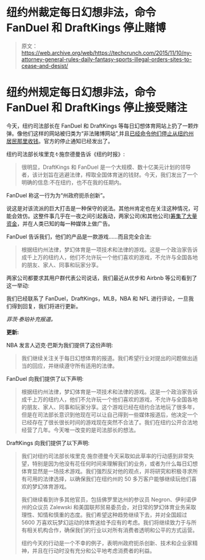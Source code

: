 # 纽约州裁定每日幻想非法，命令 FanDuel 和 DraftKings 停止赌博 

> 原文：<https://web.archive.org/web/https://techcrunch.com/2015/11/10/ny-attorney-general-rules-daily-fantasy-sports-illegal-orders-sites-to-cease-and-desist/>

# 纽约州规定每日幻想非法，命令 FanDuel 和 DraftKings 停止接受赌注

今天，纽约司法部长在 FanDuel 和 DraftKings 等每日幻想体育网站上扔了一颗炸弹。像他们这样的网站被归类为“非法赌博网站”,并且[已经命令他们停止从纽约州居民那里收钱](https://web.archive.org/web/20221020225635/http://www.nytimes.com/2015/11/11/sports/football/draftkings-fanduel-new-york-attorney-general-tells-fantasy-sites-to-stop-taking-bets-in-new-york.html?_r=0)。官方的停止通知已经发出了。

纽约司法部长埃里克·t·施奈德曼告诉《纽约时报》:

> 很明显，DraftKings 和 FanDuel 是一个大规模、数十亿美元计划的领导者，该计划旨在逃避法律，榨取全国体育迷的钱财。今天，我们发出了一个明确的信息:不在纽约，也不在我的任期内。

FanDuel 称这一行为为“州政府扼杀创新”。

说这是对该流派的巨大打击是一种保守的说法。其他州肯定也在关注这种情况，可能会效仿。这整件事几乎在一夜之间引起轰动，两家公司(和其他公司)[筹集了大量资金](https://web.archive.org/web/20221020225635/https://beta.techcrunch.com/2014/08/25/draftkings-41m-starstreet/)，并在人类已知的每一种媒体上做广告。

FanDuel 告诉我们，他们的产品是一款游戏……而且完全合法:

> 根据纽约州法律，梦幻体育是一项技术和法律的游戏。这是一个政治家告诉成千上万的纽约人，他们不允许玩一个他们喜欢的游戏，不允许与全国各地的朋友、家人、同事和玩家分享。

两家公司都要求其用户群代表公司说话，我们最近从优步和 Airbnb 等公司看到了这一举动:

我们已经联系了 FanDuel，DraftKings，MLB，NBA 和 NFL 进行评论，一旦我们得到回复，我们将进行更新。

*菲茨·泰珀补充报道。*

**更新:**

NBA 发言人迈克·巴斯为我们提供了这份声明:

> 我们继续关注关于每日幻想体育的报道。我们希望行业对提出的问题做出适当的回应，并继续遵守所有适用的法律。

FanDuel 向我们提供了以下声明:

> 根据纽约州法律，梦幻体育是一项技术和法律的游戏。这是一个政治家告诉成千上万的纽约人，他们不允许玩一个他们喜欢的游戏，不允许与全国各地的朋友、家人、同事和玩家分享。这个游戏已经在纽约合法地玩了很多年，但是在司法部长意识到他现在可以让自己得到一些媒体报道后，他决定一个已经存在了很长很长时间的游戏现在突然不合法了。我们在纽约公开合法地经营了几年。今天唯一改变的是司法部长的想法。

DraftKings 向我们提供了以下声明:

> 我们对纽约司法部长埃里克·施奈德曼今天采取如此草率的行动感到非常失望，特别是因为他没有花任何时间来理解我们的业务，或者为什么每日幻想体育显然是一场技术游戏。我们强烈反对他的观点，并将研究和积极寻求所有可用的法律选择，以确保我们在纽约州的 50 多万客户能够继续玩他们喜欢的梦幻体育游戏。
> 
> 我们继续看到许多其他官员，包括佛罗里达州的参议员 Negron、伊利诺伊州的众议员 Zalewski 和美国联邦贸易委员会，对日常的梦幻体育业务采取理性、知情和慎重的态度。我们希望这种趋势继续下去，并对全国超过 5600 万喜欢玩梦幻运动的体育迷给予应有的考虑。我们将继续致力于与所有相关机构合作，确保我们的行业以对所有消费者透明和公平的方式运营。
> 
> 纽约今天的行动是一个不幸的例子，表明州政府扼杀创新、技术和企业家精神，并且在行动时没有充分和公平地考虑消费者的利益。